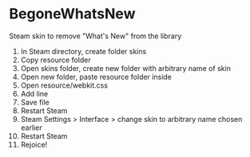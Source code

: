 # BegoneWhatsNew
Steam skin to remove "What's New" from the library

1. In Steam directory, create folder skins
2. Copy resource folder
3. Open skins folder, create new folder with arbitrary name of skin
4. Open new folder, paste resource folder inside
5. Open resource/webkit.css
6. Add line
7. Save file
8. Restart Steam
9. Steam Settings > Interface > change skin to arbitrary name chosen earlier
10. Restart Steam
11. Rejoice!
